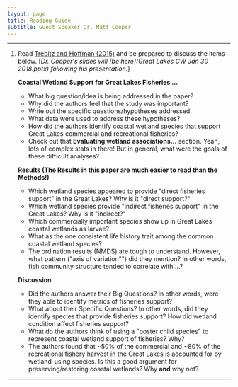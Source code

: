 ```yaml
---
layout: page
title: Reading Guide
subtitle: Guest Speaker Dr. Matt Cooper
---
```


----

1. Read [Trebitz and Hoffman (2015)](Trebitz_Hoffman_TAFS2015.pdf) and be prepared to discuss the items below. [*Dr. Cooper's slides will [be here](Great Lakes CW Jan 30 2018.pptx) following his presentation.*]

    **Coastal Wetland Support for Great Lakes Fisheries ...**
    * What big question/idea is being addressed in the paper?
    * Why did the authors feel that the study was important?
    * Write out the specific questions/hypotheses addressed.
    * What data were used to address these hypotheses?
    * How did the authors identify coastal wetland species that support Great Lakes commercial and recreational fisheries?
    * Check out that **Evaluating wetland associations…** section. Yeah, lots of complex stats in there! But in general, what were the goals of these difficult analyses?
    
    **Results (The Results in this paper are much easier to read than the Methods!)**
    * Which wetland species appeared to provide "direct fisheries support" in the Great Lakes? Why is it "direct support?"
    * Which wetland species provide "indirect fisheries support" in the Great Lakes?  Why is it "indirect?"
    * Which commercially important species show up in Great Lakes coastal wetlands as larvae?
    * What as the one consistent life history trait among the common coastal wetland species?
    * The ordination results (NMDS) are tough to understand. However, what pattern ("axis of variation"") did they mention? In other words, fish community structure tended to correlate with ...?
    
    **Discussion**
    * Did the authors answer their Big Questions?  In other words, were they able to identify metrics of fisheries support?
    * What about their Specific Questions?  In other words, did they identify species that provide fisheries support? How did wetland condition affect fisheries support?
    * What do the authors think of using a "poster child species" to represent coastal wetland support of fisheries? Why?
    * The authors found that ~50% of the commercial and ~80% of the recreational fishery harvest in the Great Lakes is accounted for by wetland-using species. Is this a good argument for preserving/restoring coastal wetlands? Why **and** why not?

----

